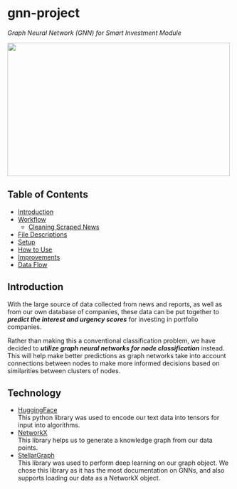 # gnn-project
*Graph Neural Network (GNN) for Smart Investment Module*
<br/> 

<img src='https://user-images.githubusercontent.com/77097236/126464780-614e8723-2f8d-41fb-a8d6-31d5d8eb9b20.jpg' width='500' height='300'>
<br/> 

## Table of Contents
* [Introduction](#introduction)
* [Workflow](#workflow)
  * [Cleaning Scraped News](#1-cleaning-scraped-news)
* [File Descriptions](#file-descriptions)
* [Setup](#setup)
* [How to Use](#how-to-use)
* [Improvements](#improvements)
* [Data Flow](#data-flow)

## Introduction
With the large source of data collected from news and reports, as well as from our own database of companies, these data can be put together to **_predict the interest and urgency scores_** for investing in portfolio companies. 

Rather than making this a conventional classification problem, we have decided to **_utilize graph neural networks for node classification_** instead. This will help make better predictions as graph networks take into account connections between nodes to make more informed decisions based on similarities between clusters of nodes.

## Technology
- [HuggingFace](https://huggingface.co/sentence-transformers)  
This python library was used to encode our text data into tensors for input into algorithms.  
- [NetworkX](https://networkx.org/)  
This library helps us to generate a knowledge graph from our data points.  
- [StellarGraph](https://stellargraph.readthedocs.io/en/stable/)  
This library was used to perform deep learning on our graph object. We chose this library as it has the most documentation on GNNs, and also supports loading our data as a NetworkX object.  
